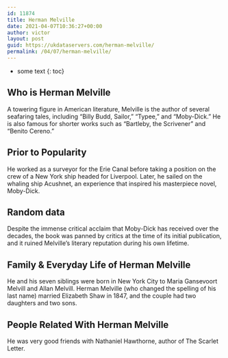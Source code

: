 ```yaml
---
id: 11874
title: Herman Melville
date: 2021-04-07T10:36:27+00:00
author: victor
layout: post
guid: https://ukdataservers.com/herman-melville/
permalink: /04/07/herman-melville/
---
```


* some text
{: toc}


## Who is Herman Melville



A towering figure in American literature, Melville is the author of several seafaring tales, including &#8220;Billy Budd, Sailor,&#8221; &#8220;Typee,&#8221; and &#8220;Moby-Dick.&#8221; He is also famous for shorter works such as &#8220;Bartleby, the Scrivener&#8221; and &#8220;Benito Cereno.&#8221;

                
                
                
## Prior to Popularity



He worked as a surveyor for the Erie Canal before taking a position on the crew of a New York ship headed for Liverpool. Later, he sailed on the whaling ship Acushnet, an experience that inspired his masterpiece novel, Moby-Dick.

                
                
                
## Random data



Despite the immense critical acclaim that Moby-Dick has received over the decades, the book was panned by critics at the time of its initial publication, and it ruined Melville&#8217;s literary reputation during his own lifetime.

                
                
                
## Family & Everyday Life of Herman Melville



He and his seven siblings were born in New York City to Maria Gansevoort Melvill and Allan Melvill. Herman Melville (who changed the spelling of his last name) married Elizabeth Shaw in 1847, and the couple had two daughters and two sons.

                
                
                
## People Related With Herman Melville



He was very good friends with Nathaniel Hawthorne, author of The Scarlet Letter.

                
              
            
          
          
          